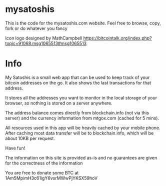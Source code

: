 mysatoshis
==========

This is the code for the mysatoshis.com website. Feel free to browse, copy, fork or do whatever you fancy

Icon logo designed by MathCampbell
https://bitcointalk.org/index.php?topic=91068.msg1065513#msg1065513

Info
====

My Satoshis is a small web app that can be used to keep track of your bitcoin addresses on the go. It also shows the last transactions for that address.

It stores all the addresses you want to monitor in the local storage of your browser, so nothing is stored on a server anywhere.

The address balance comes directly from blockchain.info (not via this server) and the currency information from mtgox.com (cached for 5 mins).

All resources used in this app will be heavily cached by your mobile phone. After caching most data transfer will be to blockchain.info, which will be about 10KB per request.

Have fun!

The information on this site is provided as-is and no guarantees are given for the correctness of the information

You are free to donate some BTC at 1Am5MpimH3c61igY6vsrMWwPjYKSX59hoV
